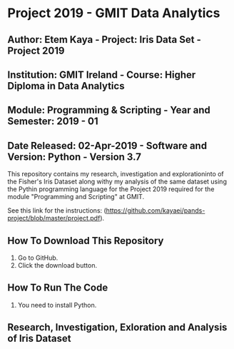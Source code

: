 # Project 2019 - GMIT Data Analytics

## Author: Etem Kaya  -                                                           Project: Iris Data Set - Project 2019
## Institution: GMIT Ireland -                                                   Course: Higher Diploma in Data Analytics
## Module: Programming & Scripting -                                              Year and Semester: 2019 - 01
## Date Released: 02-Apr-2019 -                                                   Software and Version: Python - Version 3.7

This repository contains my research, investigation and explorationinto of the Fisher's Iris Dataset along withy my analysis of the same dataset using the Pythin programming language for the Project 2019 required for the module "Programming and Scripting" at GMIT.

See this link for the instructions: (https://github.com/kayaei/pands-project/blob/master/project.pdf).

## How To Download This Repository

1. Go to GitHub.
2. Click the download button.

## How To Run The Code

1. You need to install Python.

## Research, Investigation, Exloration and Analysis of Iris Dataset

